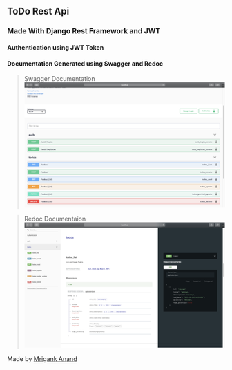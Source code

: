 ## ToDo Rest Api
### Made With Django Rest Framework and JWT
#### Authentication using JWT Token
#### Documentation Generated using Swagger and Redoc
> Swagger Documentation
![image](images/Screenshot%202021-01-24%20at%203.05.01%20PM.png)

> Redoc Documentaion
![image](images/Screenshot%202021-01-24%20at%203.08.31%20PM.png)

Made by [Mrigank Anand](https://github.com/spiderxm)